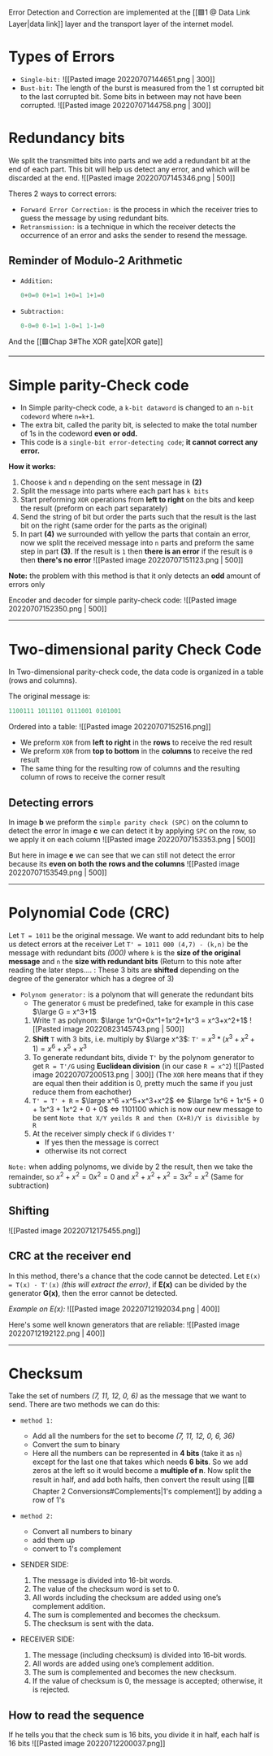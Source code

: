 Error Detection and Correction are implemented at the [[🟩1 @ Data Link Layer|data link]] layer and the transport layer of the internet model.

# Types of Errors
- `Single-bit:`
	![[Pasted image 20220707144651.png | 300]]
- `Bust-bit:`
	The length of the burst is measured from the 1 st corrupted bit to the last corrupted bit.
	Some bits in between may not have been corrupted.
	![[Pasted image 20220707144758.png | 300]]

# Redundancy bits
We split the transmitted bits into parts and we add a redundant bit at the end of each part. 
This bit will help us detect any error, and which will be discarded at the end.
![[Pasted image 20220707145346.png | 500]]

Theres 2 ways to correct errors:
- `Forward Error Correction:`  is the process in which the receiver tries to guess the message by using redundant bits.
- `Retransmission:`  is a technique in which the receiver detects the occurrence of an error and asks the sender to resend the message.

## Reminder of Modulo-2 Arithmetic
- `Addition:`
	```c
	0+0=0 0+1=1 1+0=1 1+1=0
	```
- `Subtraction:`
	```c
	0-0=0 0-1=1 1-0=1 1-1=0
	```

And the [[🟩Chap 3#The XOR gate|XOR gate]]

---

# Simple parity-Check code
- In Simple parity-check code, a `k-bit dataword` is changed to an `n-bit codeword` where `n=k+1`.
- The extra bit, called the parity bit, is selected to make the total number of 1s in the codeword **even or odd.**
- This code is a `single-bit error-detecting code`; **it cannot correct any error.**

**How it works:**
1. Choose `k` and `n` depending on the sent message in **(2)**
2. Split the message into parts where each part has `k bits`
3. Start preforming `XOR` operations from **left to right** on the bits and keep the result (preform on each part separately)
4. Send the string of bit but order the parts such that the result is the last bit on the right (same order for the parts as the original)
5. In part **(4)** we surrounded with yellow the parts that contain an error, now we split the received message into `n` parts and preform the same step in part **(3)**. If the result is `1` then **there is an error** if the result is `0` then **there's no error**
![[Pasted image 20220707151123.png | 500]]

**Note:** the problem with this method is that it only detects an **odd** amount of errors only

Encoder and decoder for simple parity-check code:
![[Pasted image 20220707152350.png | 500]]

---

# Two-dimensional parity Check Code
In Two-dimensional parity-check code, the data code is organized in a table (rows and columns).

The original message is:
```c
1100111 1011101 0111001 0101001
```
Ordered into a table:
![[Pasted image 20220707152516.png]]
- We preform `XOR` from **left to right** in the **rows** to receive the red result
- We preform `XOR` from **top to bottom** in the **columns** to receive the red result
- The same thing for the resulting row of columns and the resulting column of rows to receive the corner result

## Detecting errors
In image **b** we preform the `simple parity check (SPC)` on the column to detect the error
In image **c** we can detect it by applying `SPC` on the row, so we apply it on each column
![[Pasted image 20220707153353.png | 500]]

But here in image **e** we can see that we can still not detect the error because its **even on both the rows and the columns** 
![[Pasted image 20220707153549.png | 500]]

---

# Polynomial Code (CRC)
Let `T = 1011` be the original message. We want to add redundant bits to help us detect errors at the receiver
Let `T' = 1011 000 (4,7) - (k,n)` be the message with redundant bits *(000)* where `k` is the **size of the original message** and `n` the **size with redundant bits**
(Return to this note after reading the later steps.... : These 3 bits are **shifted** depending on the degree of the generator which has a degree of 3)
- `Polynom generator:` is a polynom that will generate the redundant bits
	- The generator `G` must be predefined, take for example in this case $\large G = x^3+1$
	1. Write `T` as polynom: $\large 1x^0+0x^1+1x^2+1x^3 = x^3+x^2+1$
	 ![[Pasted image 20220823145743.png | 500]]
	3. **Shift** `T` with 3 bits, i.e. multiply by $\large x^3$: `T'` = $x^3 * (x^3+x^2+1) = x^6 +x^5+x^3$
	4. To generate redundant bits, divide `T'` by the polynom generator to get `R = T'/G` using **Euclidean division** (in our case `R = x^2`)
	![[Pasted image 20220707200513.png | 300]]
	(The `XOR` here means that if they are equal then their addition is 0, pretty much the same if you just reduce them from eachother)
	4. `T' = T' + R` = $\large x^6 +x^5+x^3+x^2$ <=> $\large 1x^6 + 1x^5 + 0 + 1x^3 + 1x^2 + 0 + 0$ <=> 1101100 which is now our new message to be sent
		`Note that X/Y yeilds R and then (X+R)/Y is divisible by R`
	5. At the receiver simply check if `G` divides `T'`
		- If yes then the message is correct
		- otherwise its not correct

`Note:` when adding polynoms, we divide by 2 the result, then we take the remainder, so $x^2+x^2 = 0x^2 = 0$ and $x^2 + x^2 + x^2 = 3x^2 = x^2$ (Same for subtraction)

## Shifting
![[Pasted image 20220712175455.png]]

## CRC at the receiver end
In this method, there's a chance that the code cannot be detected.
Let `E(x) = T(x) - T'(x)` *(this will extract the error)*, if **E(x)**  can be divided by the generator **G(x)**, then the error cannot be detected.

*Example on E(x):*
![[Pasted image 20220712192034.png | 400]]

Here's some well known generators that are reliable:
![[Pasted image 20220712192122.png | 400]]

---

# Checksum
Take the set of numbers _(7, 11, 12, 0, 6)_ as the message that we want to send. There are two methods we can do this:
- `method 1:`
	- Add all the numbers for the set to become _(7, 11, 12, 0, 6, 36)_
	- Convert the sum to binary
	- Here all the numbers can be represented in **4 bits** (take it as `n`) except for the last one that takes which needs **6 bits**. So we add zeros at the left so it would become a **multiple of n**. Now split the result in half, and add both halfs, then convert the result using [[🟩Chapter 2 Conversions#Complements|1's complement]] by adding a row of 1's
- `method 2:`
	- Convert all numbers to binary
	- add them up
	- convert to 1's complement

- SENDER SIDE:
	1. The message is divided into 16-bit words.
	2. The value of the checksum word is set to 0.
	3. All words including the checksum are added using one’s complement addition.
	4. The sum is complemented and becomes the checksum.
	5. The checksum is sent with the data.
- RECEIVER SIDE:
	1. The message (including checksum) is divided into 16-bit words.
	2. All words are added using one’s complement addition.
	3. The sum is complemented and becomes the new checksum.
	4. If the value of checksum is 0, the message is accepted; otherwise, it is rejected.

## How to read the sequence
If he tells you that the check sum is 16 bits, you divide it in half, each half is 16 bits 
![[Pasted image 20220712200037.png]]